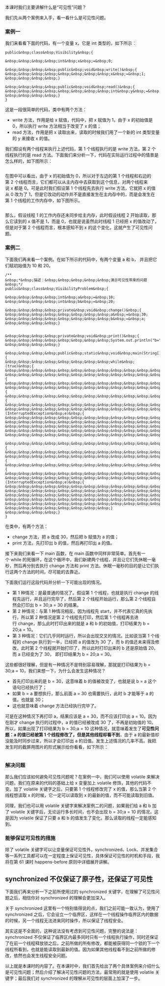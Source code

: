 
本课时我们主要讲解什么是“可见性”问题？

我们先从两个案例来入手，看一看什么是可见性问题。

### 案例一

我们来看看下面的代码，有一个变量&nbsp;x，它是&nbsp;int&nbsp;类型的，如下所示：

```
public&nbsp;class&nbsp;Visibility&nbsp;{

&nbsp;&nbsp;&nbsp;&nbsp;int&nbsp;x&nbsp;=&nbsp;0;

&nbsp;&nbsp;&nbsp;&nbsp;public&nbsp;void&nbsp;write()&nbsp;{
&nbsp;&nbsp;&nbsp;&nbsp;&nbsp;&nbsp;&nbsp;&nbsp;x&nbsp;=&nbsp;1;
&nbsp;&nbsp;&nbsp;&nbsp;}

&nbsp;&nbsp;&nbsp;&nbsp;public&nbsp;void&nbsp;read()&nbsp;{
&nbsp;&nbsp;&nbsp;&nbsp;&nbsp;&nbsp;&nbsp;&nbsp;int&nbsp;y&nbsp;=&nbsp;x;
&nbsp;&nbsp;&nbsp;&nbsp;}
}

```

这是一段很简单的代码，类中有两个方法：

- write 方法，作用是给 x 赋值，代码中，把 x 赋值为 1，由于 x 的初始值是 0，所以执行 write 方法相当于改变了 x 的值；
- read 方法，作用是把 x 读取出来，读取的时候我们用了一个新的 int 类型变量的 y 来接收 x 的值。

我们假设有两个线程来执行上述代码，第 1 个线程执行的是 write 方法，第 2 个线程执行的是 read 方法。下面我们来分析一下，代码在实际运行过程中的情景是怎么样的，如下图所示：

<img src="https://s0.lgstatic.com/i/image3/M01/78/CD/CgpOIF50jJyAPDcsAAARq0xpY6E561.png" alt="">

在图中可以看出，由于&nbsp;x 的初始值为&nbsp;0，所以对于左边的第&nbsp;1&nbsp;个线程和右边的第&nbsp;2&nbsp;个线程而言，它们都可以从主内存中去获取到这个信息，对两个线程来说&nbsp;x&nbsp;都是&nbsp;0。可是此时我们假设第&nbsp;1&nbsp;个线程先去执行 write 方法，它就把&nbsp;x&nbsp;的值从&nbsp;0&nbsp;改为了&nbsp;1，但是它改动的动作并不是直接发生在主内存中的，而是会发生在第&nbsp;1&nbsp;个线程的工作内存中，如下图所示。

<img src="https://s0.lgstatic.com/i/image3/M01/78/CE/Cgq2xl50jKuAJMDOAAAUELg2Vnw525.png" alt="">

那么，假设线程 1 的工作内存还未同步给主内存，此时假设线程&nbsp;2&nbsp;开始读取，那么它读到的&nbsp;x&nbsp;值不是&nbsp;1，而是&nbsp;0，也就是说虽然此时线程&nbsp;1&nbsp;已经把&nbsp;x&nbsp;的值改动了，但是对于第&nbsp;2&nbsp;个线程而言，根本感知不到 x 的这个变化，这就产生了可见性问题。

### 案例二

下面我们再来看一个案例。在如下所示的代码中，有两个变量 a&nbsp;和&nbsp;b，&nbsp;并且把它们赋初始值为&nbsp;10&nbsp;和&nbsp;20。

```
/**
&nbsp;*&nbsp;描述：&nbsp;&nbsp;&nbsp;&nbsp;&nbsp;演示可见性带来的问题
&nbsp;*/
public&nbsp;class&nbsp;VisibilityProblem&nbsp;{

&nbsp;&nbsp;&nbsp;&nbsp;int&nbsp;a&nbsp;=&nbsp;10;
&nbsp;&nbsp;&nbsp;&nbsp;int&nbsp;b&nbsp;=&nbsp;20;

&nbsp;&nbsp;&nbsp;&nbsp;private&nbsp;void&nbsp;change()&nbsp;{
&nbsp;&nbsp;&nbsp;&nbsp;&nbsp;&nbsp;&nbsp;&nbsp;a&nbsp;=&nbsp;30;
&nbsp;&nbsp;&nbsp;&nbsp;&nbsp;&nbsp;&nbsp;&nbsp;b&nbsp;=&nbsp;a;
&nbsp;&nbsp;&nbsp;&nbsp;}


&nbsp;&nbsp;&nbsp;&nbsp;private&nbsp;void&nbsp;print()&nbsp;{
&nbsp;&nbsp;&nbsp;&nbsp;&nbsp;&nbsp;&nbsp;&nbsp;System.out.println("b="&nbsp;+&nbsp;b&nbsp;+&nbsp;";a="&nbsp;+&nbsp;a);
&nbsp;&nbsp;&nbsp;&nbsp;}

&nbsp;&nbsp;&nbsp;&nbsp;public&nbsp;static&nbsp;void&nbsp;main(String[]&nbsp;args)&nbsp;{
&nbsp;&nbsp;&nbsp;&nbsp;&nbsp;&nbsp;&nbsp;&nbsp;while&nbsp;(true)&nbsp;{
&nbsp;&nbsp;&nbsp;&nbsp;&nbsp;&nbsp;&nbsp;&nbsp;&nbsp;&nbsp;&nbsp;&nbsp;VisibilityProblem&nbsp;problem&nbsp;=&nbsp;new&nbsp;VisibilityProblem();
&nbsp;&nbsp;&nbsp;&nbsp;&nbsp;&nbsp;&nbsp;&nbsp;&nbsp;&nbsp;&nbsp;&nbsp;new&nbsp;Thread(new&nbsp;Runnable()&nbsp;{
&nbsp;&nbsp;&nbsp;&nbsp;&nbsp;&nbsp;&nbsp;&nbsp;&nbsp;&nbsp;&nbsp;&nbsp;&nbsp;&nbsp;&nbsp;&nbsp;@Override
&nbsp;&nbsp;&nbsp;&nbsp;&nbsp;&nbsp;&nbsp;&nbsp;&nbsp;&nbsp;&nbsp;&nbsp;&nbsp;&nbsp;&nbsp;&nbsp;public&nbsp;void&nbsp;run()&nbsp;{
&nbsp;&nbsp;&nbsp;&nbsp;&nbsp;&nbsp;&nbsp;&nbsp;&nbsp;&nbsp;&nbsp;&nbsp;&nbsp;&nbsp;&nbsp;&nbsp;&nbsp;&nbsp;&nbsp;&nbsp;try&nbsp;{
&nbsp;&nbsp;&nbsp;&nbsp;&nbsp;&nbsp;&nbsp;&nbsp;&nbsp;&nbsp;&nbsp;&nbsp;&nbsp;&nbsp;&nbsp;&nbsp;&nbsp;&nbsp;&nbsp;&nbsp;&nbsp;&nbsp;&nbsp;&nbsp;Thread.sleep(1);
&nbsp;&nbsp;&nbsp;&nbsp;&nbsp;&nbsp;&nbsp;&nbsp;&nbsp;&nbsp;&nbsp;&nbsp;&nbsp;&nbsp;&nbsp;&nbsp;&nbsp;&nbsp;&nbsp;&nbsp;}&nbsp;catch&nbsp;(InterruptedException&nbsp;e)&nbsp;{
&nbsp;&nbsp;&nbsp;&nbsp;&nbsp;&nbsp;&nbsp;&nbsp;&nbsp;&nbsp;&nbsp;&nbsp;&nbsp;&nbsp;&nbsp;&nbsp;&nbsp;&nbsp;&nbsp;&nbsp;&nbsp;&nbsp;&nbsp;&nbsp;e.printStackTrace();
&nbsp;&nbsp;&nbsp;&nbsp;&nbsp;&nbsp;&nbsp;&nbsp;&nbsp;&nbsp;&nbsp;&nbsp;&nbsp;&nbsp;&nbsp;&nbsp;&nbsp;&nbsp;&nbsp;&nbsp;}
&nbsp;&nbsp;&nbsp;&nbsp;&nbsp;&nbsp;&nbsp;&nbsp;&nbsp;&nbsp;&nbsp;&nbsp;&nbsp;&nbsp;&nbsp;&nbsp;&nbsp;&nbsp;&nbsp;&nbsp;problem.change();
&nbsp;&nbsp;&nbsp;&nbsp;&nbsp;&nbsp;&nbsp;&nbsp;&nbsp;&nbsp;&nbsp;&nbsp;&nbsp;&nbsp;&nbsp;&nbsp;}
&nbsp;&nbsp;&nbsp;&nbsp;&nbsp;&nbsp;&nbsp;&nbsp;&nbsp;&nbsp;&nbsp;&nbsp;}).start();

&nbsp;&nbsp;&nbsp;&nbsp;&nbsp;&nbsp;&nbsp;&nbsp;&nbsp;&nbsp;&nbsp;&nbsp;new&nbsp;Thread(new&nbsp;Runnable()&nbsp;{
&nbsp;&nbsp;&nbsp;&nbsp;&nbsp;&nbsp;&nbsp;&nbsp;&nbsp;&nbsp;&nbsp;&nbsp;&nbsp;&nbsp;&nbsp;&nbsp;@Override
&nbsp;&nbsp;&nbsp;&nbsp;&nbsp;&nbsp;&nbsp;&nbsp;&nbsp;&nbsp;&nbsp;&nbsp;&nbsp;&nbsp;&nbsp;&nbsp;public&nbsp;void&nbsp;run()&nbsp;{
&nbsp;&nbsp;&nbsp;&nbsp;&nbsp;&nbsp;&nbsp;&nbsp;&nbsp;&nbsp;&nbsp;&nbsp;&nbsp;&nbsp;&nbsp;&nbsp;&nbsp;&nbsp;&nbsp;&nbsp;try&nbsp;{
&nbsp;&nbsp;&nbsp;&nbsp;&nbsp;&nbsp;&nbsp;&nbsp;&nbsp;&nbsp;&nbsp;&nbsp;&nbsp;&nbsp;&nbsp;&nbsp;&nbsp;&nbsp;&nbsp;&nbsp;&nbsp;&nbsp;&nbsp;&nbsp;Thread.sleep(1);
&nbsp;&nbsp;&nbsp;&nbsp;&nbsp;&nbsp;&nbsp;&nbsp;&nbsp;&nbsp;&nbsp;&nbsp;&nbsp;&nbsp;&nbsp;&nbsp;&nbsp;&nbsp;&nbsp;&nbsp;}&nbsp;catch&nbsp;(InterruptedException&nbsp;e)&nbsp;{
&nbsp;&nbsp;&nbsp;&nbsp;&nbsp;&nbsp;&nbsp;&nbsp;&nbsp;&nbsp;&nbsp;&nbsp;&nbsp;&nbsp;&nbsp;&nbsp;&nbsp;&nbsp;&nbsp;&nbsp;&nbsp;&nbsp;&nbsp;&nbsp;e.printStackTrace();
&nbsp;&nbsp;&nbsp;&nbsp;&nbsp;&nbsp;&nbsp;&nbsp;&nbsp;&nbsp;&nbsp;&nbsp;&nbsp;&nbsp;&nbsp;&nbsp;&nbsp;&nbsp;&nbsp;&nbsp;}
&nbsp;&nbsp;&nbsp;&nbsp;&nbsp;&nbsp;&nbsp;&nbsp;&nbsp;&nbsp;&nbsp;&nbsp;&nbsp;&nbsp;&nbsp;&nbsp;&nbsp;&nbsp;&nbsp;&nbsp;problem.print();
&nbsp;&nbsp;&nbsp;&nbsp;&nbsp;&nbsp;&nbsp;&nbsp;&nbsp;&nbsp;&nbsp;&nbsp;&nbsp;&nbsp;&nbsp;&nbsp;}
&nbsp;&nbsp;&nbsp;&nbsp;&nbsp;&nbsp;&nbsp;&nbsp;&nbsp;&nbsp;&nbsp;&nbsp;}).start();
&nbsp;&nbsp;&nbsp;&nbsp;&nbsp;&nbsp;&nbsp;&nbsp;}
&nbsp;&nbsp;&nbsp;&nbsp;}
}

```

在类中，有两个方法：

- change 方法，把&nbsp;a&nbsp;改成&nbsp;30，然后把&nbsp;b&nbsp;赋值为&nbsp;a&nbsp;的值；
- print 方法，先打印出&nbsp;b&nbsp;的值，然后再打印出&nbsp;a&nbsp;的值。

接下来我们来看一下 main 函数，在 main 函数中同样非常简单。首先有一个&nbsp;while&nbsp;的死循环，在这个循环中，我们新建两个线程，并且让它们先休眠一毫秒，然后再分别去执行&nbsp;change&nbsp;方法和&nbsp;print&nbsp;方法。休眠一毫秒的目的是让它们执行这两个方法的时间，尽可能的去靠近。

下面我们运行这段代码并分析一下可能出现的情况。

- 第 1 种情况：是最普通的情况了。假设第 1 个线程，也就是执行&nbsp;change&nbsp;的线程先运行，并且运行完毕了，然后第 2 个线程开始运行，那么第 2 个线程自然会打印出&nbsp;b = 30;a = 30 的结果。
- 第 2 种情况：与第&nbsp;1 种情况相反。因为线程先&nbsp;start，并不代表它真的先执行，所以第&nbsp;2&nbsp;种情况是第 2 个线程先打印，然后第 1 个线程再去进行&nbsp;change，那么此时打印出来的就是 a 和 b 的初始值，打印结果为&nbsp;b = 20;a = 10。
- 第 3 种情况：它们几乎同时运行，所以会出现交叉的情况。比如说当第 1 个线程的&nbsp;change&nbsp;执行到一半，已经把&nbsp;a&nbsp;的值改为&nbsp;30&nbsp;了，而&nbsp;b&nbsp;的值还未来得及修改，此时第 2 个线程就开始打印了，所以此时打印出来的 b 还是原始值 20，而 a 已经变为了 30， 即打印结果为&nbsp;b =&nbsp;20;a =&nbsp;30。

这些都很好理解，但是有一种情况不是特别容易理解，那就是打印结果为&nbsp;b = 30;a = 10，我们来想一下，为什么会发生这种情况？

- 首先打印出来的是 b&nbsp;= 30，这意味着 b 的值被改变了，也就是说&nbsp;b&nbsp;=&nbsp;a&nbsp;这个语句已经执行了；
- 如果 b = a 要想执行，那么前面&nbsp;a = 30 也需要执行，此时&nbsp;b 才能等于 a 的值，也就是 30；
- 这也就意味着&nbsp;change&nbsp;方法已经执行完毕了。

可是在这种情况下再打印&nbsp;a，结果应该是 a =&nbsp;30，而不应该打印出 a = 10。因为在刚才 change 执行的过程中，a 的值已经被改成 30 了，不再是初始值的 10。所以，如果出现了打印结果为 b = 30;a = 10 这种情况，就意味着发生了**可见性问题：a 的值已经被第 1 个线程修改了，但是其他线程却看不到**，由于 a 的最新值却没能及时同步过来，所以才会打印出 a 的旧值。发生上述情况的几率不高。我把发生时的截屏用图片的形式展示给你看看，如下所示：

<img src="https://s0.lgstatic.com/i/image3/M01/78/4F/Cgq2xl5zjgGAF-mdAABl3iL7a-k359.png" alt="">

### 解决问题

那么我们应该如何避免可见性问题呢？在案例一中，我们可以使用 volatile 来解决问题，我们在原来的代码的基础上给 x 变量加上 volatile 修饰，其他的代码不变。加了 volatile 关键字之后，只要第 1 个线程修改完了 x 的值，那么当第 2 个线程想读取 x 的时候，它一定可以读取到 x 的最新的值，而不可能读取到旧值。

同理，我们也可以用 volatile 关键字来解决案例二的问题，如果我们给 a 和 b 加了 volatile 关键字后，无论运行多长时间，也不会出现 b = 30;a = 10 的情况，这是因为 volatile 保证了只要 a 和 b 的值发生了变化，那么读取的线程一定能感知到。

### 能够保证可见性的措施

除了 volatile 关键字可以让变量保证可见性外，synchronized、Lock、并发集合等一系列工具都可以在一定程度上保证可见性，具体保证可见性的时机和手段，我将在第 61 课时 happens-before 原则中详细展开讲解。

## synchronized 不仅保证了原子性，还保证了可见性

下面我们再来分析一下之前所使用过的 synchronized 关键字，在理解了可见性问题之后，相信你对 synchronized 的理解会更加深入。

关于 synchronized 这里有一个特别值得说的点，我们之前可能一致认为，使用了 synchronized 之后，它会设立一个临界区，这样在一个线程操作临界区内的数据的时候，另一个线程无法进来同时操作，所以保证了线程安全。

其实这是不全面的，这种说法没有考虑到可见性问题，完整的说法是：synchronized 不仅保证了临界区内最多同时只有一个线程执行操作，同时还保证了在前一个线程释放锁之后，之前所做的所有修改，都能被获得同一个锁的下一个线程所看到，也就是能读取到最新的值。因为如果其他线程看不到之前所做的修改，依然也会发生线程安全问题。

以上就是本课时的内容了。在本课时中，我们首先给出了两个具体案例来介绍什么是可见性问题；然后介绍了解决可见性问题的方法，最常用的就是使用 volatile 关键字；最后我们对 synchronized 的理解从可见性的层面上加深了一步。
